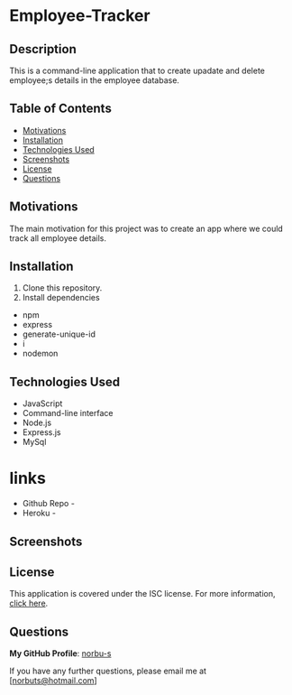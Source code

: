 # Employee-Tracker

## Description
This is a command-line application that to create upadate and delete employee;s details in the employee database.

## Table of Contents
- [Motivations](#Motivations)
- [Installation](#Installation)
- [Technologies Used](#Technologies-Used)
- [Screenshots](#Screenshots)
- [License](#License)
- [Questions](#Questions)

## Motivations 
The main motivation for this project was to create an app where we could track all employee details.

## Installation
1. Clone this repository.
2. Install dependencies
- npm 
- express
- generate-unique-id
- i
- nodemon


## Technologies Used 
- JavaScript
- Command-line interface
- Node.js
- Express.js
- MySql

# links
* Github Repo - 
* Heroku - 

## Screenshots

## License
This application is covered under the ISC license.
For more information, [click here](https://opensource.org/licenses/ISC).

## Questions
**My GitHub Profile**: [norbu-s](https://https://github.com/norbu-s)

If you have any further questions, please email me at [norbuts@hotmail.com]  